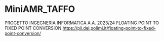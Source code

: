 # MiniAMR_TAFFO

PROGETTO INGEGNERIA INFORMATICA A.A. 2023/24 FLOATING POINT TO FIXED POINT CONVERSION https://pii.dei.polimi.it/floating-point-to-fixed-point-conversion/
